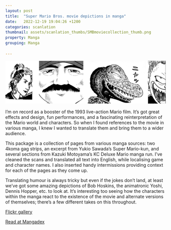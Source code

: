 ```yaml
---
layout: post
title:  "Super Mario Bros. movie depictions in manga"
date:   2022-12-19 19:04:26 +1200
categories: scanlation
thumbnail: assets/scanlation_thumbs/SMBmoviecollection_thumb.png
property: Manga
grouping: Manga

---
```


![](/assets/headers/SMBmoviecollection_header.png)

I’m on record as a booster of the 1993 live-action Mario film. It’s got great effects and design, fun performances, and a fascinating reinterpretation of the Mario world and characters. So when I found references to the movie in various manga, I knew I wanted to translate them and bring them to a wider audience.

This package is a collection of pages from various manga sources: two 4koma gag strips, an excerpt from Yukio Sawada’s Super Mario-kun, and several sections from Kazuki Motoyama’s KC Deluxe Mario manga run. I’ve cleaned the scans and translated all text into English, while localising game and character names. I also inserted handy intermissions providing context for each of the pages as they come up.

Translating humour is always tricky but even if the jokes don’t land, at least we’ve got some amazing depictions of Bob Hoskins, the animatronic Yoshi, Dennis Hopper, etc. to look at. It’s interesting too seeing how the characters within the manga react to the existence of the movie and alternate versions of themselves; there’s a few different takes on this throughout.

[Flickr gallery](https://www.flickr.com/photos/miloscat/albums/72157667968312588)

[Read at Mangadex](https://mangadex.org/chapter/e046758d-3fbc-44a2-8940-1396b6108893)